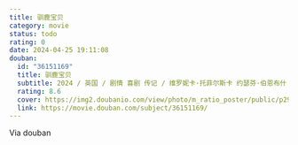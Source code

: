 ```yaml
---
title: 驯鹿宝贝
category: movie
status: todo
rating: 0
date: 2024-04-25 19:11:08
douban:
  id: "36151169"
  title: 驯鹿宝贝
  subtitle: 2024 / 英国 / 剧情 喜剧 传记 / 维罗妮卡·托菲尔斯卡 约瑟芬·伯恩布什 / 理查德·加德 杰西卡·古宁
  rating: 8.6
  cover: https://img2.doubanio.com/view/photo/m_ratio_poster/public/p2906769501.jpg
  link: https://movie.douban.com/subject/36151169/
---
```


Via douban 